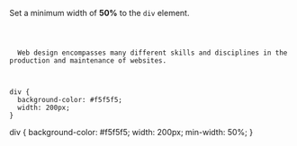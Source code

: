 Set a minimum width of **50%** to the `div` element.

<Editor lang="css" type="exercise">
<code>
<panel lang="html">
<div>
  Web design encompasses many different skills and disciplines in the production and maintenance of websites.
</div>
</panel>
<panel lang="css">
div {
  background-color: #f5f5f5;
  width: 200px;
}
</panel>
</code>

<solution>
div {
  background-color: #f5f5f5;
  width: 200px;
  min-width: 50%;
}
</solution>
</Editor>